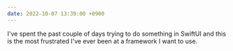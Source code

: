 ```yaml
---
date: 2022-10-07 13:39:00 +0900
---
```


I've spent the past couple of days trying to do something in SwiftUI and this is the most frustrated I've ever been at a framework I want to use.
